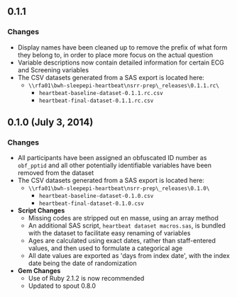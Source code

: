## 0.1.1

### Changes
- Display names have been cleaned up to remove the prefix of what form they belong to, in order to place more focus on the actual question
- Variable descriptions now contain detailed information for certain ECG and Screening variables
- The CSV datasets generated from a SAS export is located here:
  - `\\rfa01\bwh-sleepepi-heartbeat\nsrr-prep\_releases\0.1.1.rc\`
    - `heartbeat-baseline-dataset-0.1.1.rc.csv`
    - `heartbeat-final-dataset-0.1.1.rc.csv`

## 0.1.0 (July 3, 2014)

### Changes
- All participants have been assigned an obfuscated ID number as `obf_pptid` and all other potentially identifiable variables have been removed from the dataset
- The CSV datasets generated from a SAS export is located here:
  - `\\rfa01\bwh-sleepepi-heartbeat\nsrr-prep\_releases\0.1.0\`
    - `heartbeat-baseline-dataset-0.1.0.csv`
    - `heartbeat-final-dataset-0.1.0.csv`
- **Script Changes**
  - Missing codes are stripped out en masse, using an array method
  - An additional SAS script, `heartbeat dataset macros.sas`, is bundled with the dataset to facilitate easy renaming of variables
  - Ages are calculated using exact dates, rather than staff-entered values, and then used to formulate a categorical age
  - All date values are exported as 'days from index date', with the index date being the date of randomization
- **Gem Changes**
  - Use of Ruby 2.1.2 is now recommended
  - Updated to spout 0.8.0
